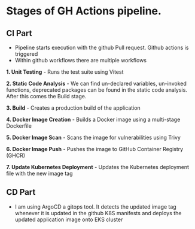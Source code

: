 # Stages of GH Actions pipeline.

## CI Part

- Pipeline starts execution with the github Pull request. Github actions is triggered
- Within github workflows there are multiple workflows 

**1. Unit Testing** - Runs the test suite using Vitest

**2. Static Code Analysis** - We can find un-declared variables, un-invoked functions, deprecated packages can be found in the static code analysis. After this comes the  Build stage.

**3. Build** - Creates a production build of the application

**4. Docker Image Creation** - Builds a Docker image using a multi-stage Dockerfile

**5. Docker Image Scan** - Scans the image for vulnerabilities using Trivy

**6. Docker Image Push** - Pushes the image to GitHub Container Registry (GHCR)

**7. Update Kubernetes Deployment** - Updates the Kubernetes deployment file with the new image tag


## CD Part

- I am using ArgoCD a gitops tool. It detects the updated image tag whenever it is updated in the github K8S manifests and deploys the updated application image onto EKS cluster








